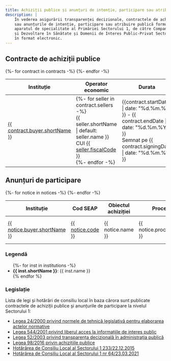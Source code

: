 ```yaml
---
title: Achiziții publice și anunțuri de intenție, participare sau atribuire
description: |
    În vederea asigurării transparenței decizionale, contractele de achiziție publică
    sau anunțurile de intenție, participare sau atribuire publică formulate de
    aparatul de specialitate al Primăriei Sectorului 1, de către Compania de Investiții
    și Dezvoltare în Sănătate și Domenii de Interes Public-Privat Sector 1 sunt publicate
    în format electronic.
---
```


## Contracte de achiziții publice

<table class="table-fixed">
    <thead>
    <tr>
        <th scope="col" class="w-20">Instituție</th>
        <th scope="col" class="w-52">Operator economic</th>
        <th scope="col" class="w-48">Durata</th>
        <th scope="col">Denumire</th>
        <th scope="col" class="w-20">Valoare</th>
    </tr>
    </thead>
    <tbody>
        {%- for contract in contracts -%}
        <tr>
            <td><abbr title="{{ contract.buyer.name }}">{{ contract.buyer.shortName }}</abbr></td>
            <td>
                {%- for seller in contract.sellers -%}
                <div>{{ seller.shortName | default: seller.name }}</div>
                <div class="text-sm text-gray-500">
                    CUI <a href="https://www.confidas.ro/profil/{{ seller.fiscalCode }}/">{{ seller.fiscalCode }}</a>
                </div>
                {%- endfor -%}
            </td>
            <td>
                <div>{{contract.startDate | date: "%d.%m.%Y" }} - {{ contract.endDate | date: "%d.%m.%Y"  }}</div>
                <div class="text-sm text-gray-500">Semnat pe {{ contract.signingDate | date: "%d.%m.%Y" }}</div>
            </td>
            <td>
                <a href="{{ contract.documentUrl }}">{{ contract.name }}</a>
            </td>
            <td class="text-right">{{ contract.value | currency }}</td>
        </tr>
        {%- endfor -%}
    </tbody>
</table>

## Anunțuri de participare

<table class="table-fixed">
    <thead>
    <tr>
        <th scope="col" class="w-20">Instituție</th>
        <th scope="col" class="w-28">Cod SEAP</th>
        <th scope="col">Obiectul achiziției</th>
        <th scope="col" class="w-48">Procedură</th>
        <th scope="col" class="w-32">Valoare estimată</th>
    </tr>
    </thead>
    <tbody>
        {%- for notice in notices -%}
        <tr>
            <td><abbr title="{{ notice.buyer.name }}">{{ notice.buyer.shortName }}</abbr></td>
            <td>
                <div class="text-sm text-gray-500">
                    <a href="{{ notice.url }}">{{ notice.code }}</a>
                </div>
            </td>
            <td>
                {{ notice.name }}
            </td>
            <td>
                <span class="px-2 inline-flex leading-5 rounded-full bg-green-100 text-green-800">
                  {{ notice.procedureType }}
                </span>
            </td>
            <td class="text-right">{{ notice.value | currency }}</td>
        </tr>
        {%- endfor -%}
    </tbody>
</table>

<div class="container bg-gray-100 px-8 py-2 text-sm">

### Legendă

<ul>
{%- for inst in institutions -%}
    <li>
        <strong>{{ inst.shortName }}</strong>: {{ inst.name }}
    </li>
{% endfor %}
</ul>

### Legislație

Lista de legi și hotărâri de consiliu local în baza cărora sunt publicate contractele
de achiziții publice și anunțurile de participare la nivelul Sectorului 1:

* [Legea 24/2000 privind normele de tehnică legislativă pentru elaborarea actelor normative][l24]
* [Legea 544/2001 privind liberul acces la informațiile de interes public][l544]
* [Legea 52/2003 privind transparența decizională în administrația publică][l52]
* [Legea 98/2016 privin achizițiile publice][l98]
* [Hotărârea de Consiliu Local al Sectorului 1 233/22.12.2015][hcl233]
* [Hotărârea de Consiliu Local al Sectorului 1 nr 64/23.03.2021][hcl64]

[l24]: http://legislatie.just.ro/Public/DetaliiDocument/21698
[l544]: http://legislatie.just.ro/Public/DetaliiDocument/31413
[l52]: http://legislatie.just.ro/Public/DetaliiDocument/41571
[l98]: http://legislatie.just.ro/Public/DetaliiDocument/178667
[hcl233]: https://primariasector1.ro/download/hotarari-consiliu-2015/hot-233.docx
[hcl64]: https://primariasector1.ro/download/hotarari-consiliu-2021/64.2021_Anonimizat.pdf

</div>